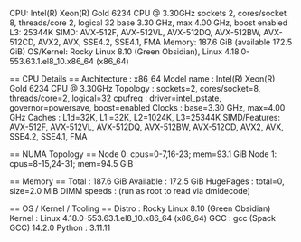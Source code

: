 CPU: Intel(R) Xeon(R) Gold 6234 CPU @ 3.30GHz
  sockets 2, cores/socket 8, threads/core 2, logical 32
  base 3.30 GHz, max 4.00 GHz, boost enabled
  L3: 25344K
  SIMD: AVX-512F, AVX-512VL, AVX-512DQ, AVX-512BW, AVX-512CD, AVX2, AVX, SSE4.2, SSE4.1, FMA
Memory: 187.6 GiB (available 172.5 GiB)
OS/Kernel: Rocky Linux 8.10 (Green Obsidian), Linux 4.18.0-553.63.1.el8_10.x86_64 (x86_64)

== CPU Details ==
Architecture : x86_64
Model name   : Intel(R) Xeon(R) Gold 6234 CPU @ 3.30GHz
Topology     : sockets=2, cores/socket=8, threads/core=2, logical=32
cpufreq      : driver=intel_pstate, governor=powersave, boost=enabled
Clocks       : base=3.30 GHz, max=4.00 GHz
Caches       : L1d=32K, L1i=32K, L2=1024K, L3=25344K
SIMD/Features: AVX-512F, AVX-512VL, AVX-512DQ, AVX-512BW, AVX-512CD, AVX2, AVX, SSE4.2, SSE4.1, FMA

== NUMA Topology ==
Node 0: cpus=0-7,16-23; mem=93.1 GiB
Node 1: cpus=8-15,24-31; mem=94.5 GiB

== Memory ==
Total        : 187.6 GiB
Available    : 172.5 GiB
HugePages    : total=0, size=2.0 MiB
DIMM speeds  : (run as root to read via dmidecode)



== OS / Kernel / Tooling ==
Distro       : Rocky Linux 8.10 (Green Obsidian)
Kernel       : Linux 4.18.0-553.63.1.el8_10.x86_64 (x86_64)
GCC          : gcc (Spack GCC) 14.2.0
Python       : 3.11.11